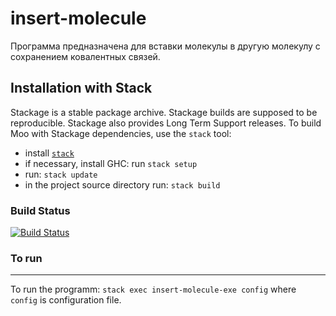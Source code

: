 # insert-molecule
Программа предназначена для вставки молекулы в другую молекулу с сохранением ковалентных связей.

Installation with Stack
-----------------------
Stackage is a stable package archive. Stackage builds are supposed to
be reproducible. Stackage also provides Long Term Support releases.
To build Moo with Stackage dependencies, use the `stack` tool:

  * install [`stack`](https://docs.haskellstack.org/)
  * if necessary, install GHC: run `stack setup`
  * run: `stack update`
  * in the project source directory run: `stack build`

### Build Status

[![Build Status](https://travis-ci.org/wurthel/insert-molecule.svg?branch=master)](https://travis-ci.org/wurthel/insert-molecule)

### To run
------
To run the programm: 
`stack exec insert-molecule-exe config`
where `config` is configuration file.
